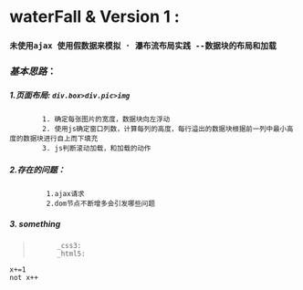 # waterFall & Version 1 :
###  `未使用ajax 使用假数据来模拟 · 瀑布流布局实践 --数据块的布局和加载`        

### *基本思路*：
##### 1.页面布局: ` div.box>div.pic>img `
            1. 确定每张图片的宽度，数据块向左浮动
            2. 使用js确定窗口列数，计算每列的高度，每行溢出的数据块根据前一列中最小高度的数据块进行自上而下填充
            3. js判断滚动加载，和加载的动作
#####  2.存在的问题：
             1.ajax请求
             2.dom节点不断增多会引发哪些问题
#####  3.  *something*
 >           _css3:
 >           _html5:
 
 ```
 x+=1
 not x++
 ```
